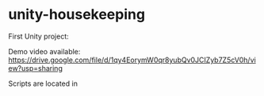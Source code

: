 # unity-housekeeping

First Unity project:

Demo video available: https://drive.google.com/file/d/1qy4EorymW0qr8yubQv0JCIZyb7Z5cV0h/view?usp=sharing

Scripts are located in 

